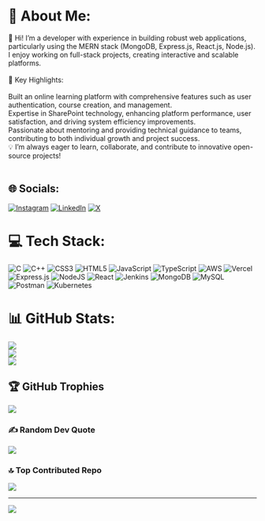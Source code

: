# 💫 About Me:
👋 Hi! I’m a developer with experience in building robust web applications, particularly using the MERN stack (MongoDB, Express.js, React.js, Node.js). I enjoy working on full-stack projects, creating interactive and scalable platforms.<br><br>🚀 Key Highlights:<br><br>Built an online learning platform with comprehensive features such as user authentication, course creation, and management.<br>Expertise in SharePoint technology, enhancing platform performance, user satisfaction, and driving system efficiency improvements.<br>Passionate about mentoring and providing technical guidance to teams, contributing to both individual growth and project success.<br>💡 I’m always eager to learn, collaborate, and contribute to innovative open-source projects!<br><br>


## 🌐 Socials:
[![Instagram](https://img.shields.io/badge/Instagram-%23E4405F.svg?logo=Instagram&logoColor=white)](https://instagram.com/adityamish__) [![LinkedIn](https://img.shields.io/badge/LinkedIn-%230077B5.svg?logo=linkedin&logoColor=white)](https://linkedin.com/in/aditya-mishra-772759203) [![X](https://img.shields.io/badge/X-black.svg?logo=X&logoColor=white)](https://x.com/adityamswt) 

# 💻 Tech Stack:
![C](https://img.shields.io/badge/c-%2300599C.svg?style=for-the-badge&logo=c&logoColor=white) ![C++](https://img.shields.io/badge/c++-%2300599C.svg?style=for-the-badge&logo=c%2B%2B&logoColor=white) ![CSS3](https://img.shields.io/badge/css3-%231572B6.svg?style=for-the-badge&logo=css3&logoColor=white) ![HTML5](https://img.shields.io/badge/html5-%23E34F26.svg?style=for-the-badge&logo=html5&logoColor=white) ![JavaScript](https://img.shields.io/badge/javascript-%23323330.svg?style=for-the-badge&logo=javascript&logoColor=%23F7DF1E) ![TypeScript](https://img.shields.io/badge/typescript-%23007ACC.svg?style=for-the-badge&logo=typescript&logoColor=white) ![AWS](https://img.shields.io/badge/AWS-%23FF9900.svg?style=for-the-badge&logo=amazon-aws&logoColor=white) ![Vercel](https://img.shields.io/badge/vercel-%23000000.svg?style=for-the-badge&logo=vercel&logoColor=white) ![Express.js](https://img.shields.io/badge/express.js-%23404d59.svg?style=for-the-badge&logo=express&logoColor=%2361DAFB) ![NodeJS](https://img.shields.io/badge/node.js-6DA55F?style=for-the-badge&logo=node.js&logoColor=white) ![React](https://img.shields.io/badge/react-%2320232a.svg?style=for-the-badge&logo=react&logoColor=%2361DAFB) ![Jenkins](https://img.shields.io/badge/jenkins-%232C5263.svg?style=for-the-badge&logo=jenkins&logoColor=white) ![MongoDB](https://img.shields.io/badge/MongoDB-%234ea94b.svg?style=for-the-badge&logo=mongodb&logoColor=white) ![MySQL](https://img.shields.io/badge/mysql-4479A1.svg?style=for-the-badge&logo=mysql&logoColor=white) ![Postman](https://img.shields.io/badge/Postman-FF6C37?style=for-the-badge&logo=postman&logoColor=white) ![Kubernetes](https://img.shields.io/badge/kubernetes-%23326ce5.svg?style=for-the-badge&logo=kubernetes&logoColor=white)
# 📊 GitHub Stats:
![](https://github-readme-stats.vercel.app/api?username=adityamishra28203&theme=dark&hide_border=false&include_all_commits=false&count_private=false)<br/>
![](https://github-readme-streak-stats.herokuapp.com/?user=adityamishra28203&theme=dark&hide_border=false)<br/>
![](https://github-readme-stats.vercel.app/api/top-langs/?username=adityamishra28203&theme=dark&hide_border=false&include_all_commits=false&count_private=false&layout=compact)

## 🏆 GitHub Trophies
![](https://github-profile-trophy.vercel.app/?username=adityamishra28203&theme=radical&no-frame=false&no-bg=false&margin-w=4)

### ✍️ Random Dev Quote
![](https://quotes-github-readme.vercel.app/api?type=horizontal&theme=radical)

### 🔝 Top Contributed Repo
![](https://github-contributor-stats.vercel.app/api?username=adityamishra28203&limit=5&theme=dark&combine_all_yearly_contributions=true)

---
[![](https://visitcount.itsvg.in/api?id=adityamishra28203&icon=0&color=0)](https://visitcount.itsvg.in)

<!-- Proudly created with GPRM ( https://gprm.itsvg.in ) -->
